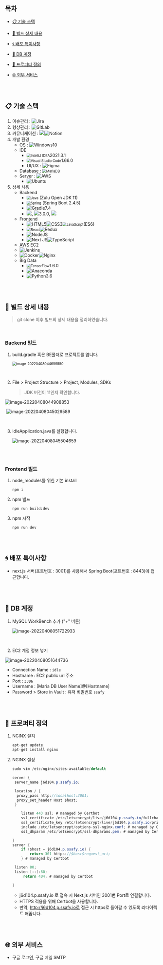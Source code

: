 ## 목차

- [📋 기술 스택](#📋-기술-스택)

- [💫 빌드 상세 내용](#💫-빌드-상세-내용)
- [🌀 배포 특이사항](#🌀-배포-특이사항)
- [🛒 DB 계정](#🛒-DB-계정)
- [💎 프로퍼티 정의](#💎-프로퍼티-정의)
- [🌐 외부 서비스](#🌐-외부-서비스)

<br><br>

## 📋 기술 스택

1. 이슈관리 : ![Jira](https://img.shields.io/badge/jira-%230A0FFF.svg?style=for-the-badge&logo=jira&logoColor=white)
2. 형상관리 : ![GitLab](https://img.shields.io/badge/gitlab-%23181717.svg?style=for-the-badge&logo=gitlab&logoColor=white)
3. 커뮤니케이션 : <img src ="https://img.shields.io/badge/Mattermost-blue">![Notion](https://img.shields.io/badge/Notion-%23000000.svg?style=for-the-badge&logo=notion&logoColor=white)
4. 개발 환경
   - OS : ![Windows](https://img.shields.io/badge/Windows-0078D6?style=for-the-badge&logo=windows&logoColor=white)10
   - IDE
     -  <img src="https://img.shields.io/badge/IntelliJIDEA-000000.svg?style=for-the-badge&logo=intellij-idea&logoColor=white" alt="IntelliJ IDEA" style="zoom:80%;" />2021.3.1
     -  <img src="https://img.shields.io/badge/Visual%20Studio%20Code-0078d7.svg?style=for-the-badge&logo=visual-studio-code&logoColor=white" alt="Visual Studio Code" style="zoom:80%;" />1.66.0
     - UI/UX : ![Figma](https://img.shields.io/badge/figma-%23F24E1E.svg?style=for-the-badge&logo=figma&logoColor=white)
   - Database : <img src="https://img.shields.io/badge/MariaDB-003545?style=for-the-badge&logo=mariadb&logoColor=white" alt="MariaDB" style="zoom:80%;" />
   - Server : ![AWS](https://img.shields.io/badge/AWS-%23FF9900.svg?style=for-the-badge&logo=amazon-aws&logoColor=white)
     -  ![Ubuntu](https://img.shields.io/badge/Ubuntu-E95420?style=for-the-badge&logo=ubuntu&logoColor=white) 
5. 상세 사용
   - Backend
     -  <img src="https://img.shields.io/badge/java-%23ED8B00.svg?style=for-the-badge&logo=java&logoColor=white" alt="Java" style="zoom:80%;" /> (Zulu Open JDK 11)
     -  <img src="https://img.shields.io/badge/spring-%236DB33F.svg?style=for-the-badge&logo=spring&logoColor=white" alt="Spring" style="zoom: 80%;" /> (Spring Boot 2.4.5)
     -  ![Gradle](https://img.shields.io/badge/Gradle-02303A.svg?style=for-the-badge&logo=Gradle&logoColor=white)7.4
     -  <img src ="https://img.shields.io/badge/Lombok-pink"></img>, <img src ="https://img.shields.io/badge/Swagger-green"></img>3.0.0, <img src ="https://img.shields.io/badge/Querydsl-JPA-pink"></img>
   - Frontend
     -  ![HTML5](https://img.shields.io/badge/html5-%23E34F26.svg?style=for-the-badge&logo=html5&logoColor=white)![CSS3](https://img.shields.io/badge/css3-%231572B6.svg?style=for-the-badge&logo=css3&logoColor=white)<img src="https://img.shields.io/badge/javascript-%23323330.svg?style=for-the-badge&logo=javascript&logoColor=%23F7DF1E" alt="JavaScript" style="zoom:80%;" />(ES6)
     -  <img src="https://img.shields.io/badge/react-%2320232a.svg?style=for-the-badge&logo=react&logoColor=%2361DAFB" alt="React" style="zoom:80%;" />![Redux](https://img.shields.io/badge/redux-%23593d88.svg?style=for-the-badge&logo=redux&logoColor=white)
     -  ![NodeJS](https://img.shields.io/badge/node.js-6DA55F?style=for-the-badge&logo=node.js&logoColor=white)
     -  ![Next JS](https://img.shields.io/badge/Next-black?style=for-the-badge&logo=next.js&logoColor=white)![TypeScript](https://img.shields.io/badge/typescript-%23007ACC.svg?style=for-the-badge&logo=typescript&logoColor=white)
   -  AWS EC2
     -  ![Jenkins](https://img.shields.io/badge/jenkins-%232C5263.svg?style=for-the-badge&logo=jenkins&logoColor=white)
     -  ![Docker](https://img.shields.io/badge/docker-%230db7ed.svg?style=for-the-badge&logo=docker&logoColor=white)![Nginx](https://img.shields.io/badge/nginx-%23009639.svg?style=for-the-badge&logo=nginx&logoColor=white)
   - Big Data
     -  <img src="https://img.shields.io/badge/TensorFlow-%23FF6F00.svg?style=for-the-badge&logo=TensorFlow&logoColor=white" alt="TensorFlow" style="zoom:80%;" />1.6.0
     -  ![Anaconda](https://img.shields.io/badge/Anaconda-%2344A833.svg?style=for-the-badge&logo=anaconda&logoColor=white)
     -  ![Python](https://img.shields.io/badge/python-3670A0?style=for-the-badge&logo=python&logoColor=ffdd54)3.6

<br><br>

## 💫 빌드 상세 내용

> git clone 이후 빌드의 상세 내용을 정리하였습니다.

<br>

### Backend 빌드

1. build.gradle 혹은 BE폴더로 프로젝트를 엽니다.

   <img src="./images/image-20220408044659550.png" alt="image-20220408044659550" style="zoom:80%;" />

<br>

2. File > Project Structure > Project, Modules, SDKs

   > JDK 버전이 11인지 확인합니다.

![image-20220408044908853](./images/image-20220408044908853.png)

​	![image-20220408045026589](./images/image-20220408045026589.png)

<br>

3. IdleApplication.java를 실행합니다.

   ![image-20220408045504659](./images/image-20220408045504659.png)

<br><br>

### Frontend 빌드

1. node_modules를 위한 기본 install

   ```react
   npm i
   ```

2. npm 빌드

   ```react
   npm run build:dev
   ```

3. npm 시작

   ```react
   npm run dev
   ```

<br><br>

## 🌀 배포 특이사항

- next.js 서버(포트번호 : 3001)를 사용해서 Spring Boot(포트번호 : 8443)에 접근합니다.

<br><br>

## 🛒 DB 계정

1. MySQL WorkBench 추가 ("+" 버튼)

   ![image-20220408051722933](./images/image-20220408051722933.png)

<br>

2. EC2 계정 정보 넣기

![image-20220408051644736](./images/image-20220408051644736.png)

- Connection Name : `idle`
- Hostname : EC2 public url 주소
- Port : `3306`
- Username : [Maria DB User Name]@[Hostname]
- Password > Store in Vault : 유저 비밀번호 `ssafy`

<br><br>

## 💎 프로퍼티 정의

1. NGINX 설치

   ```java
   apt-get update
   apt-get install nginx
   ```

2. NGINX 설정

   ```java
   sudo vim /etc/nginx/sites-available/default
   ```

   ```java
   server {
   	server_name j6d104.p.ssafy.io;
   
   	location / {
   	 proxy_pass http://localhost:3001;
   	 proxy_set_header Host $host;
   	}
   
       listen 443 ssl; # managed by Certbot
       ssl_certificate /etc/letsencrypt/live/j6d104.p.ssafy.io/fullchain.pem; # managed by Certbot
       ssl_certificate_key /etc/letsencrypt/live/j6d104.p.ssafy.io/privkey.pem; # managed by Certbot
       include /etc/letsencrypt/options-ssl-nginx.conf; # managed by Certbot
       ssl_dhparam /etc/letsencrypt/ssl-dhparams.pem; # managed by Certbot
   
   }
   server {
       if ($host = j6d104.p.ssafy.io) {
           return 301 https://$host$request_uri;
       } # managed by Certbot
   
   	listen 80;
   	listen [::]:80;
       	return 404; # managed by Certbot
   
   }
   ```

   - j6d104.p.ssafy.io 로 접속 시 Next.js 서버인 3001번 Port로 연결합니다.
   - HTTPS 적용을 위해 Certbot을 사용합니다.
   - 만약, http://j6d104.p.ssafy.io로 접근 시 https로 들어갈 수 있도록 리다이렉트 해줍니다.

<br><br>

## 🌐 외부 서비스

- 구글 로그인, 구글 메일 SMTP